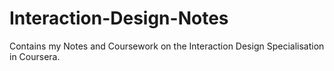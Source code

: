 # Interaction-Design-Notes
Contains my Notes and Coursework on the Interaction Design Specialisation in Coursera. 
